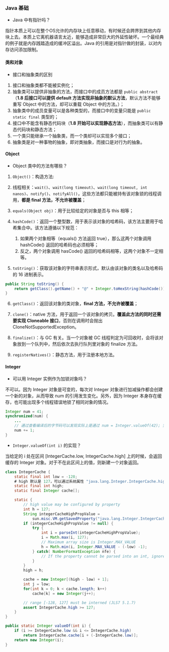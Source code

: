 ### Java 基础

- Java 中有指针吗？

指针本质上可以在整个OS允许的内存块上任意移动，有时候还会跨界到其他内存块上去。本质上它离机器语言太近，能够造成非常巨大的外延性破坏。一个最经典的例子就是内存践踏造成的缓冲区溢出。Java 的引用是对指针做的封装，以对内存访问添加限制。
#### 类和对象

- 接口和抽象类的区别

1. 接口和抽象类都不能被实例化；
2. 抽象类可以提供非抽象的方法，而接口中的成员方法都是 `public abstract`（**1.8 后接口可以提供 default 方法实现非抽象的默认方法**，默认方法不能够重写 Object 中的方法，却可以重载 Object 中的方法。）；
3. 抽象类中的成员变量可以是各种类型的，而接口中的变量只能是 `public static final` 类型的；
4. 接口中不能含有静态代码块（**1.8 开始可以实现静态方法**），而抽象类可以有静态代码块和静态方法；
5. 一个类只能继承一个抽象类，而一个类却可以实现多个接口；
6. 抽象类是对一种事物的抽象，即对类抽象，而接口是对行为的抽象。

#### Object

- Object 类中的方法有哪些？

1. `Object()`：构造方法:

2. 线程相关：`wait()`、`wait(long timeout)`、`wait(long timeout, int nanos)`、`notify()`、`notifyAll()`，这些方法都只能被持有该对象锁的线程调用，**都是 final 方法，不允许被覆盖**；

3. `equals(Object obj)`：用于比较给定的对象是否与 this 相等；

4. `hashCode()`：返回一个整型数，用于表示该对象的哈希码，该方法主要用于哈希集合中。该方法遵循以下规范：

    1. 如果两个对象相等（equals() 方法返回 true），那么这两个对象调用 hashCode() 返回的哈希码也必须相等；
    2. 反之，两个对象调用 hasCode() 返回的哈希码相等，这两个对象不一定相等。

5. `toString()`：获取该对象的字符串表示形式，默认由该对象的类名以及哈希码的 16 进制表示。

```java
public String toString() {
    return getClass().getName() + "@" + Integer.toHexString(hashCode());
}
```

6. `getClass()`：返回该对象的类对象，**final 方法，不允许被覆盖**；

7. `clone()`：native 方法，用于返回一个该对象的拷贝。**覆盖此方法的同时还需要实现 Cloneable 接口**，否则在调用时会抛出 CloneNotSupportedException。

8. `finalize()`：与 GC 有关。当一个对象被 GC 线程判定为可回收时，会将该对象放到一个队列中，然后依次去执行队列里对象的 finalize 方法。

9. `registerNatives()`：静态方法，用于注册本地方法。

#### Integer

- 可以用 Integer 实例作为加锁对象吗？

不可以。因为 Integer 对象是可变的，每次对 Integer 对象进行加减操作都会创建一个新的对象，从而导致 num 的引用发生变化。另外，因为 Integer 本身存在缓存，也可能出现多个线程错误地锁了相同对象的情况。

```java
Integer num = 41;
synchronized(num) {
    ...
    // 通过查看编译后的字节码可以发现实际上是通过 num = Integer.valueOf(42); 实现的
    num += 1;
}
```
- `Integer.valueOf(int i)` 的实现？

当给定的 i 处在区间 [IntegerCache.low, IntegerCache.high] 上的时候，会返回缓存的 Integer 对象。对于不在此区间上的值，则新建一个对象返回。

```java
class IntegerCache {
    static final int low = -128;
    # high 默认是 127，可以通过系统属性 "java.lang.Integer.IntegerCache.high" 进行配置
    static final int high;
    static final Integer cache[];

    static {
        // high value may be configured by property
        int h = 127;
        String integerCacheHighPropValue =
            sun.misc.VM.getSavedProperty("java.lang.Integer.IntegerCache.high");
        if (integerCacheHighPropValue != null) {
            try {
                int i = parseInt(integerCacheHighPropValue);
                i = Math.max(i, 127);
                // Maximum array size is Integer.MAX_VALUE
                h = Math.min(i, Integer.MAX_VALUE - (-low) -1);
            } catch( NumberFormatException nfe) {
                // If the property cannot be parsed into an int, ignore it.
            }
        }
        high = h;

        cache = new Integer[(high - low) + 1];
        int j = low;
        for(int k = 0; k < cache.length; k++)
            cache[k] = new Integer(j++);

        // range [-128, 127] must be interned (JLS7 5.1.7)
        assert IntegerCache.high >= 127;
    }    
}

public static Integer valueOf(int i) {
    if (i >= IntegerCache.low && i <= IntegerCache.high)
        return IntegerCache.cache[i + (-IntegerCache.low)];
    return new Integer(i);
}
```

